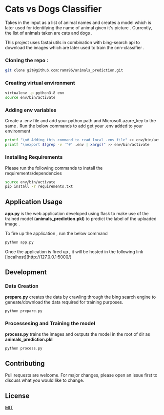 # Cats vs Dogs Classifier

Takes in the input as a list of animal names and creates a model which is later used for identifying the name of animal given it's picture . Currently, the list of animals taken are cats and dogs .

This project uses fastai utils in combination with bing-search api to download the images which are later used to train the cnn-classifier . 

### Cloning the repo :
```bash
git clone git@github.com:rama96/animals_prediction.git
```

### Creating virtual environment
```bash
virtualenv -p python3.8 env
source env/bin/activate
```

### Adding env variables
Create a .env file and add your python path and Microsoft azure_key to the same . Run the below commands to add get your .env added to your environment

```bash
printf "\n# Adding this command to read local .env file" >> env/bin/activate 
printf "\nexport $(grep -v '^#' .env | xargs)" >> env/bin/activate
```

### Installing Requirements

Please run the following commands to install the requirements/dependencies
```bash
source env/bin/activate
pip install -r requirements.txt
```

## Application Usage

<p><b>app.py</b>  is the web application developed using flask to make use of the trained model (<b>animals_prediction.pkl</b>) to predict the label of the uploaded image .  <p>

To fire up the application , run the below command
```bash
python app.py
```

<p> Once the application is fired up , it will be hosted in the following link  [localhost](http://127.0.0.1:5000/) <p>


## Development 

### Data Creation 

<p><b>prepare.py</b> creates the data by crawling through the bing search engine to geneate/download the data required for training purposes. </p> 

```bash
python prepare.py
```

### Processesing and Training the model

<p><b>process.py</b> trains the images and outputs the model in the root of dir as <b>animals_prediction.pkl</b> <p>

```bash
python process.py
```

## Contributing
Pull requests are welcome. For major changes, please open an issue first to discuss what you would like to change.


## License
[MIT](https://choosealicense.com/licenses/mit/)